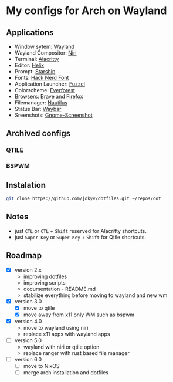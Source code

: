 # My configs for Arch on Wayland

## Applications

- Window sytem: [Wayland](https://wayland.freedesktop.org/)
- Wayland Compositor: [Niri](https://github.com/YaLTeR/niri)
- Terminal: [Alacritty](https://github.com/alacritty/alacritty)
- Editor: [Helix](https://github.com/helix-editor/helix)
- Prompt: [Starship](https://github.com/starship/starship)
- Fonts: [Hack Nerd Font](https://www.nerdfonts.com/)
- Application Launcher: [Fuzzel](https://codeberg.org/dnkl/fuzzel)
- Colorscheme: [Everforest](https://github.com/sainnhe/everforest)
- Browsers: [Brave](https://github.com/brave/brave-browser) and [Firefox](https://www.mozilla.org/en-US/firefox/)
- Filemanager: [Nautilus](https://gitlab.gnome.org/GNOME/nautilus)
- Status Bar: [Waybar](https://github.com/Alexays/Waybar)
- Sreenshots: [Gnome-Screenshot](https://gitlab.gnome.org/GNOME/gnome-screenshot)

## Archived configs

### QTILE

### BSPWM

## Instalation

```bash
git clone https://github.com/jokyv/dotfiles.git ~/repos/dot
```

## Notes

- just `CTL` or `CTL` + `Shift` reserved for Alacritty shortcuts.
- just `Super Key` or `Super Key` + `Shift` for Qtile shortcuts.

## Roadmap

- [x] version 2.x
  - improving dotfiles
  - improving scripts
  - documentation - README.md
  - stabilize everything before moving to wayland and new wm
- [x] version 3.0
  - [x] move to qtile
  - [x] move away from x11 only WM such as bspwm
- [x] version 4.0
  - move to wayland using niri
  - replace x11 apps with wayland apps
- [ ] version 5.0
  - wayland with niri or qtile option
  - replace ranger with rust based file manager
- [ ] version 6.0
  - [ ] move to NixOS
  - [ ] merge arch installation and dotfiles
